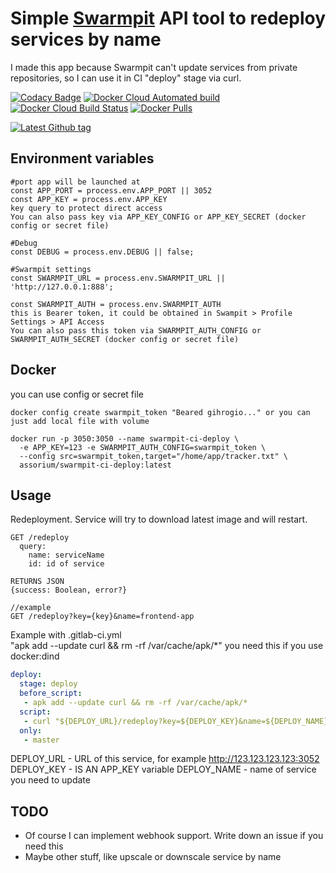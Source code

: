 # Simple [Swarmpit](https://github.com/swarmpit/swarmpit) API tool to redeploy services by name
I made this app because Swarmpit can't update services from private repositories, so I can use it in CI "deploy" stage via curl.

[![Codacy Badge](https://img.shields.io/codacy/grade/0caa18d41856411481afd1c285dbd255?style=for-the-badge)](https://app.codacy.com/manual/assorium/swarmpit-ci-deploy)
[![Docker Cloud Automated build](https://img.shields.io/docker/cloud/automated/assorium/swarmpit-ci-deploy?style=for-the-badge "Docker Cloud Automated build")](https://hub.docker.com/r/assorium/swarmpit-ci-deploy "Docker Cloud Automated build")
[![Docker Cloud Build Status](https://img.shields.io/docker/cloud/build/assorium/swarmpit-ci-deploy?style=for-the-badge "Docker Cloud Build Status")](https://hub.docker.com/r/assorium/swarmpit-ci-deploy "Docker Cloud Build Status")
[![Docker Pulls](https://img.shields.io/docker/pulls/assorium/swarmpit-ci-deploy?style=for-the-badge "Docker Pulls")](https://hub.docker.com/r/assorium/swarmpit-ci-deploy "Docker Pulls")  <br/>

[![Latest Github tag](https://img.shields.io/github/v/tag/mrspartak/swarmpit-ci-deploy?sort=date&style=for-the-badge "Latest Github tag")](https://github.com/mrspartak/swarmpit-ci-deploy/releases "Latest Github tag")

## Environment variables
    #port app will be launched at
    const APP_PORT = process.env.APP_PORT || 3052
    const APP_KEY = process.env.APP_KEY
    key query to protect direct access
    You can also pass key via APP_KEY_CONFIG or APP_KEY_SECRET (docker config or secret file)

    #Debug
    const DEBUG = process.env.DEBUG || false;

    #Swarmpit settings
    const SWARMPIT_URL = process.env.SWARMPIT_URL || 'http://127.0.0.1:888';

    const SWARMPIT_AUTH = process.env.SWARMPIT_AUTH
    this is Bearer token, it could be obtained in Swampit > Profile Settings > API Access
    You can also pass this token via SWARMPIT_AUTH_CONFIG or SWARMPIT_AUTH_SECRET (docker config or secret file)

## Docker
you can use config or secret file
```
docker config create swarmpit_token "Beared gihrogio..." or you can just add local file with volume

docker run -p 3050:3050 --name swarmpit-ci-deploy \
  -e APP_KEY=123 -e SWARMPIT_AUTH_CONFIG=swarmpit_token \
  --config src=swarmpit_token,target="/home/app/tracker.txt" \
  assorium/swarmpit-ci-deploy:latest
```

## Usage
Redeployment. Service will try to download latest image and will restart.
```
GET /redeploy
  query:
    name: serviceName 
    id: id of service

RETURNS JSON
{success: Boolean, error?}

//example
GET /redeploy?key={key}&name=frontend-app
```

Example with .gitlab-ci.yml  
"apk add --update curl && rm -rf /var/cache/apk/*" you need this if you use docker:dind
```yml
deploy:
  stage: deploy
  before_script:
   - apk add --update curl && rm -rf /var/cache/apk/*
  script:
   - curl "${DEPLOY_URL}/redeploy?key=${DEPLOY_KEY}&name=${DEPLOY_NAME}"
  only:
   - master
```
DEPLOY_URL - URL of this service, for example http://123.123.123.123:3052
DEPLOY_KEY - IS AN APP_KEY variable
DEPLOY_NAME - name of service you need to update

## TODO
* Of course I can implement webhook support. Write down an issue if you need this
* Maybe other stuff, like upscale or downscale service by name
